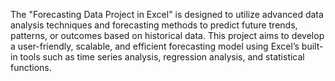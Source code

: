 The "Forecasting Data Project in Excel" is designed to utilize advanced data analysis techniques and forecasting methods to predict future trends, patterns, or outcomes based on historical data. This project aims to develop a user-friendly, scalable, and efficient forecasting model using Excel’s built-in tools such as time series analysis, regression analysis, and statistical functions.
